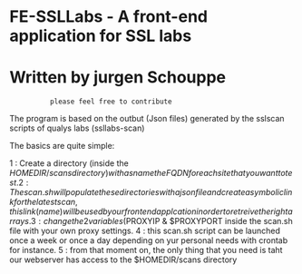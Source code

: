 # FE-SSLLabs -  A front-end application for SSL labs
#               Written by jurgen Schouppe
              please feel free to contribute 

The program is based on the outbut (Json files) generated by the sslscan scripts of qualys labs (ssllabs-scan)

The basics are quite simple:

1 : Create a directory (inside the $HOMEDIR/scans directory) with as name the FQDN for each site that you want to test.
2 : The scan.sh will populate these directories with a json file and create a symbolic link for the latest scan, this link (name) will be used by our front end applcation in order to retreive the right arrays.
3 : change the 2 variables ($PROXYIP & $PROXYPORT inside the scan.sh file with your own proxy settings.
4 : this scan.sh script can be launched once a week or once a day depending on yur personal needs with crontab for instance.
5 : from that moment on, the only thing that you need is taht our webserver has access to the $HOMEDIR/scans directory 


